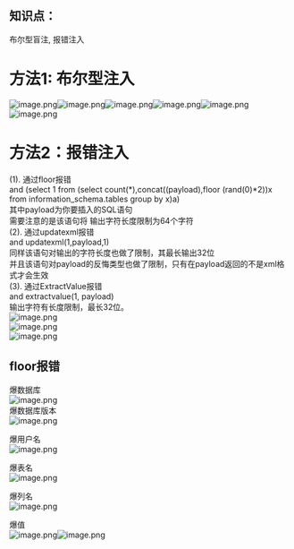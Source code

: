 ## 知识点：
布尔型盲注, 报错注入

# 方法1: 布尔型注入

![image.png](./images/20231017_2352484120.png)![image.png](./images/20231017_2352491325.png)![image.png](./images/20231017_2352505419.png)![image.png](./images/20231017_2352515981.png)![image.png](./images/20231017_2352521228.png)<br />![image.png](./images/20231017_2352534595.png)

# 方法2：报错注入
(1). 通过floor报错<br />and (select 1 from (select count(*),concat((payload),floor (rand(0)*2))x from information_schema.tables group by x)a)<br />其中payload为你要插入的SQL语句<br />需要注意的是该语句将 输出字符长度限制为64个字符<br />(2). 通过updatexml报错<br />and updatexml(1,payload,1)<br />同样该语句对输出的字符长度也做了限制，其最长输出32位<br />并且该语句对payload的反悔类型也做了限制，只有在payload返回的不是xml格式才会生效<br />(3). 通过ExtractValue报错<br />and extractvalue(1, payload)<br />输出字符有长度限制，最长32位。<br />![image.png](./images/20231017_2352543991.png)<br />![image.png](./images/20231017_2352555080.png)<br />![image.png](./images/20231017_2352561966.png)

## floor报错

爆数据库<br />![image.png](./images/20231017_2352585357.png)		<br />爆数据库版本<br />![image.png](./images/20231017_2352595737.png)

爆用户名<br />![image.png](./images/20231017_2353016325.png)


爆表名<br />![image.png](./images/20231017_2353028047.png)


爆列名<br />![image.png](./images/20231017_2353048970.png)

爆值<br />![image.png](./images/20231017_2353057107.png)![image.png](./images/20231017_2353066014.png)
